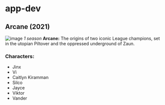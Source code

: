 # app-dev
## **Arcane (2021)**
![image](https://github.com/n8tniel/app-dev/assets/153279225/c93585c8-8662-49b7-b144-81a0d9b0525f)
_1 season_
**Arcane:** The origins of two iconic League champions, set in the utopian Piltover and the oppressed underground of Zaun.

### Characters:
- Jinx
- Vi
- Caitlyn Kiramman
- Silco
- Jayce
- Viktor
- Vander
